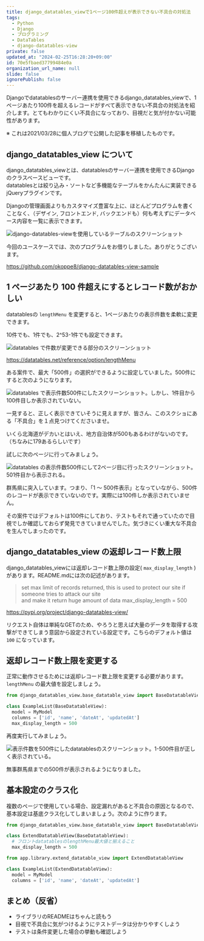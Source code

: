 ```yaml
---
title: django_datatables_viewで1ページ100件超えが表示できない不具合の対処法
tags:
  - Python
  - Django
  - プログラミング
  - DataTables
  - django-datatables-view
private: false
updated_at: "2024-02-25T16:28:20+09:00"
id: 70e5fbaed37799484e0a
organization_url_name: null
slide: false
ignorePublish: false
---
```


Djangoでdatatablesのサーバー連携を使用できるdjango_datatables_viewで、1ページあたり100件を超えるレコードがすべて表示できない不具合の対処法を紹介します。とてもわかりにくい不具合になっており、目視だと気が付かない可能性があります。

※ これは2021/03/28に個人ブログで公開した記事を移植したものです。

## django_datatables_view について

django_datatables_viewとは、datatablesのサーバー連携を使用できるDjangoのクラスベースビューです。  
datatablesとは絞り込み・ソートなど多機能なテーブルをかんたんに実装できるjQueryプラグインです。

Djangoの管理画面よりもカスタマイズ豊富な上に、ほとんどプログラムを書くことなく、（デザイン, フロントエンド, バックエンドも）何も考えずにデータベース内容を一覧に表示できます。

![django-datatables-viewを使用しているテーブルのスクリーンショット](https://qiita-image-store.s3.ap-northeast-1.amazonaws.com/0/684999/b9f9deba-cd7e-6fad-ef2d-86d9c3c26390.png)

今回のユースケースでは、次のプログラムをお借りしました。ありがとうございます。

https://github.com/okoppe8/django-datatables-view-sample

## 1 ページあたり 100 件超えにするとレコード数がおかしい

datatablesの `lengthMenu` を変更すると、1ページあたりの表示件数を柔軟に変更できます。

10件でも、1件でも、2^53-1件でも設定できます。

![datatables で件数が変更できる部分のスクリーンショット](https://qiita-image-store.s3.ap-northeast-1.amazonaws.com/0/684999/25b47c4c-a350-9707-e374-64e5b4096a23.png)

https://datatables.net/reference/option/lengthMenu

ある案件で、最大「500件」の選択ができるように設定していました。500件にすると次のようになります。

![datatables で表示件数500件にしたスクリーンショット。しかし、1件目から100件目しか表示されていない。](https://qiita-image-store.s3.ap-northeast-1.amazonaws.com/0/684999/00d7526d-35e9-27c5-e709-203e28366cb5.png)

一見すると、正しく表示できていそうに見えますが、皆さん、このスクショにある「不具合」を１点見つけてくださいませ。

いくら北海道がデカいとはいえ、地方自治体が500もあるわけがないのです。（ちなみに179あるらしいです）

試しに次のページに行ってみましょう。

![datatables の表示件数500件にして2ページ目に行ったスクリーンショット。501件目から表示される。](https://qiita-image-store.s3.ap-northeast-1.amazonaws.com/0/684999/021c0e06-6053-d40e-18f2-e2a0f59d51e5.png)

群馬県に突入しています。つまり、「1 ～ 500件表示」となっていながら、500件のレコードが表示できていないのです。実際には100件しか表示されていません。

その案件ではデフォルトは100件にしており、テストもそれで通っていたので目視でしか確認しておらず発見できていませんでした。気づきにくい重大な不具合を生んでしまったのです。

## django_datatables_view の返却レコード数上限

django_datatables_viewには返却レコード数上限の設定( `max_display_length` )があります。README.mdには次の記述があります。

> set max limit of records returned, this is used to protect our site if someone tries to attack our site  
> and make it return huge amount of data max_display_length = 500

https://pypi.org/project/django-datatables-view/

リクエスト自体は単純なGETのため、やろうと思えば大量のデータを取得する攻撃ができてしまう意図から設定されている設定です。こちらのデフォルト値は `100` になっています。

## 返却レコード数上限を変更する

正常に動作させるためには返却レコード数上限を変更する必要があります。`lengthMenu` の最大値を設定しましょう。

```py
from django_datatables_view.base_datatable_view import BaseDatatableView

class ExampleList(BaseDatatableView):
  model = MyModel
  columns = ['id', 'name', 'dateAt', 'updatedAt']
  max_display_length = 500
```

再度実行してみましょう。

![表示件数を500件にしたdatatablesのスクリーンショット。1-500件目が正しく表示されている。](https://qiita-image-store.s3.ap-northeast-1.amazonaws.com/0/684999/04f4d670-500c-45f9-6ccf-408296c61659.png)

無事群馬県までの500件が表示されるようになりました。

## 基本設定のクラス化

複数のページで使用している場合、設定漏れがあると不具合の原因となるので、基本設定は基底クラス化してしまいましょう。次のように作ります。

```py
from django_datatables_view.base_datatable_view import BaseDatatableView

class ExtendDatatableView(BaseDatatableView):
  # フロントdatatablesのlengthMenu最大値と揃えること
  max_display_length = 500
```

```py
from app.library.extend_datatable_view import ExtendDatatableView

class ExampleList(ExtendDatatableView):
  model = MyModel
  columns = ['id', 'name', 'dateAt', 'updatedAt']
```

## まとめ（反省）

- ライブラリのREADMEはちゃんと読もう
- 目視で不具合に気がつけるようにテストデータは分かりやすくしよう
- テストは条件変更した場合の挙動も確認しよう
